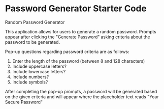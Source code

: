 # Password Generator Starter Code
Random Password Generator

This application allows for users to generate a random password. Prompts appear after clicking the "Generate Password" asking criteria about the password to be generated. 

Pop-up questions regarding password criteria are as follows:
1. Enter the length of the password (between 8 and 128 characters)
2. Include uppercase letters?
3. Include lowercase letters?
4. Include numbers?
5. Include symbols?

After completing the pop-up prompts, a password will be generated based on the given criteria and will appear where the placeholder text reads "Your Secure Password" 
